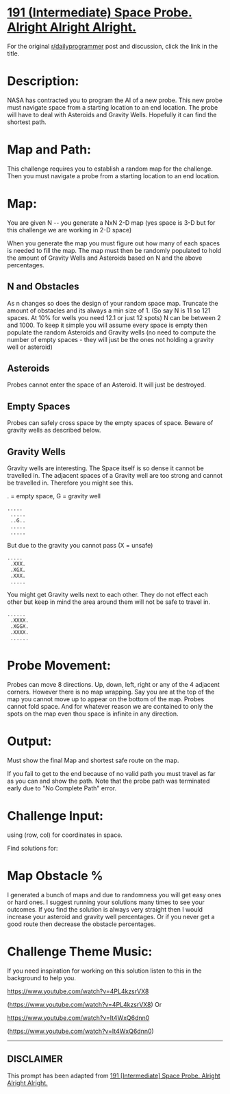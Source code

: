 # [191 (Intermediate) Space Probe. Alright Alright Alright.](https://www.reddit.com/r/dailyprogrammer/comments/2o5tb7/2014123_challenge_191_intermediate_space_probe/)

For the original [r/dailyprogrammer](https://www.reddit.com/r/dailyprogrammer/) post and discussion, click the link in the title.

# Description:
NASA has contracted you to program the AI of a new probe. This new probe must navigate space from a starting location to an end location. The probe will have to deal with Asteroids and Gravity Wells. Hopefully it can find the shortest path.

# Map and Path:
This challenge requires you to establish a random map for the challenge. Then you must navigate a probe from a starting location to an end location.

# Map:
You are given N -- you generate a NxN 2-D map (yes space is 3-D but for this challenge we are working in 2-D space)

When you generate the map you must figure out how many of each spaces is needed to fill the map. The map must then be randomly populated to hold the amount of Gravity Wells and Asteroids based on N and the above percentages.

## N and Obstacles
As n changes so does the design of your random space map. Truncate the amount of obstacles and its always a min size of 1. (So say N is 11 so 121 spaces. At 10% for wells you need 12.1 or just 12 spots) N can be between 2 and 1000. To keep it simple you will assume every space is empty then populate the random Asteroids and Gravity wells (no need to compute the number of empty spaces - they will just be the ones not holding a gravity well or asteroid)

## Asteroids
Probes cannot enter the space of an Asteroid. It will just be destroyed.

## Empty Spaces
Probes can safely cross space by the empty spaces of space. Beware of gravity wells as described below.

## Gravity Wells
Gravity wells are interesting. The Space itself is so dense it cannot be travelled in. The adjacent spaces of a Gravity well are too strong and cannot be travelled in. Therefore you might see this.

. = empty space, G = gravity well


```
.....
 .....
 ..G..
 .....
 .....
```
But due to the gravity you cannot pass (X = unsafe)


```
.....
 .XXX.
 .XGX.
 .XXX.
 .....
```
You might get Gravity wells next to each other. They do not effect each other but keep in mind the area around them will not be safe to travel in.


```
......
 .XXXX.
 .XGGX.
 .XXXX.
 ......
```
# Probe Movement:
Probes can move 8 directions. Up, down, left, right or any of the 4 adjacent corners. However there is no map wrapping. Say you are at the top of the map you cannot move up to appear on the bottom of the map. Probes cannot fold space. And for whatever reason we are contained to only the spots on the map even thou space is infinite in any direction. 

# Output:
Must show the final Map and shortest safe route on the map. 

If you fail to get to the end because of no valid path you must travel as far as you can and show the path. Note that the probe path was terminated early due to "No Complete Path" error.

# Challenge Input:
using (row, col) for coordinates in space.

Find solutions for:

# Map Obstacle %
I generated a bunch of maps and due to randomness you will get easy ones or hard ones. I suggest running your solutions many times to see your outcomes. If you find the solution is always very straight then I would increase your asteroid and gravity well percentages. Or if you never get a good route then decrease the obstacle percentages. 

# Challenge Theme Music:
If you need inspiration for working on this solution listen to this in the background to help you.

https://www.youtube.com/watch?v=4PL4kzsrVX8

(https://www.youtube.com/watch?v=4PL4kzsrVX8)
Or

https://www.youtube.com/watch?v=It4WxQ6dnn0

(https://www.youtube.com/watch?v=It4WxQ6dnn0)

----
## **DISCLAIMER**
This prompt has been adapted from [191 [Intermediate] Space Probe. Alright Alright Alright.](https://www.reddit.com/r/dailyprogrammer/comments/2o5tb7/2014123_challenge_191_intermediate_space_probe/
)
